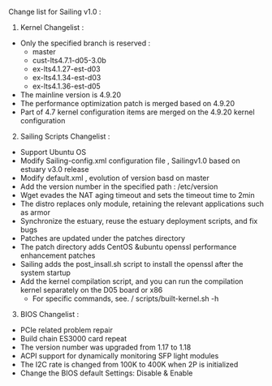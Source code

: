 Change list for Sailing v1.0 :

1. Kernel Changelist :
  - Only the specified branch is reserved :
    - master
    - cust-lts4.7.1-d05-3.0b
    - ex-lts4.1.27-est-d03
    - ex-lts4.1.34-est-d03
    - ex-lts4.1.36-est-d05 
   - The mainline version is 4.9.20
   - The performance optimization patch is merged based on 4.9.20
   - Part of 4.7 kernel configuration items are merged on the 4.9.20 kernel configuration

2. Sailing Scripts Changelist :
  - Support Ubuntu OS
  - Modify Sailing-config.xml configuration file , Sailingv1.0 based on estuary v3.0 release
  - Modify default.xml , evolution of version basd on master
  - Add the version number in the specified path : /etc/version
  - Wget evades the NAT aging timeout and sets the timeout time to 2min
  - The distro replaces only module, retaining the relevant applications such as armor
  - Synchronize the estuary, reuse the estuary deployment scripts, and fix bugs
  - Patches are updated under the patches directory
  - The patch directory adds CentOS &ubuntu openssl performance enhancement patches
  - Sailing adds the post_insall.sh script to install the openssl after the system startup
  - Add the kernel compilation script, and you can run the compilation kernel separately on the D05 board or x86
    - For specific commands, see. / scripts/built-kernel.sh -h

3. BIOS Changelist :
  - PCIe related problem repair
  - Build chain ES3000 card repeat
  - The version number was upgraded from 1.17 to 1.18
  - ACPI support for dynamically monitoring SFP light modules
  - The I2C rate is changed from 100K to 400K when 2P is initialized
  - Change the BIOS default Settings:  <Die Interleaving> Disable & <ECC Support> Enable


